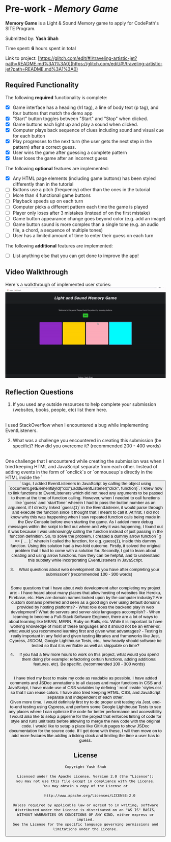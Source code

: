 # Pre-work - _Memory Game_

**Memory Game** is a Light & Sound Memory game to apply for CodePath's SITE Program.

Submitted by: **Yash Shah**

Time spent: **6** hours spent in total

Link to project: [https://glitch.com/edit/#!/traveling-artistic-jet?path=README.md%3A1%3A0](https://glitch.com/edit/#!/traveling-artistic-jet?path=README.md%3A1%3A0)

## Required Functionality

The following **required** functionality is complete:

- [x] Game interface has a heading (h1 tag), a line of body text (p tag), and four buttons that match the demo app
- [x] "Start" button toggles between "Start" and "Stop" when clicked.
- [x] Game buttons each light up and play a sound when clicked.
- [x] Computer plays back sequence of clues including sound and visual cue for each button
- [x] Play progresses to the next turn (the user gets the next step in the pattern) after a correct guess.
- [x] User wins the game after guessing a complete pattern
- [x] User loses the game after an incorrect guess

The following **optional** features are implemented:

- [x] Any HTML page elements (including game buttons) has been styled differently than in the tutorial
- [ ] Buttons use a pitch (frequency) other than the ones in the tutorial
- [ ] More than 4 functional game buttons
- [ ] Playback speeds up on each turn
- [ ] Computer picks a different pattern each time the game is played
- [ ] Player only loses after 3 mistakes (instead of on the first mistake)
- [ ] Game button appearance change goes beyond color (e.g. add an image)
- [ ] Game button sound is more complex than a single tone (e.g. an audio file, a chord, a sequence of multiple tones)
- [ ] User has a limited amount of time to enter their guess on each turn

The following **additional** features are implemented:

- [ ] List anything else that you can get done to improve the app!

## Video Walkthrough

Here's a walkthrough of implemented user stories:
![](assets/memorygame.gif)

## Reflection Questions

1) If you used any outside resources to help complete your submission (websites, books, people, etc) list them here.
<br>
I used StackOverflow when I encountered a bug while implementing EventListeners.

2) What was a challenge you encountered in creating this submission (be specific)? How did you overcome it? (recommended 200 - 400 words)
<br>
One challenge that I encountered while creating the submission was when I tried keeping HTML and JavaScript separate from each other.
Instead of adding events in the form of `onclick`s or `onmouseup`s directly in the HTML inside the `<button>` tags, I added EventListeners in JavaScript by calling the object using `document.getElementById("xxx").addEventListener("click", function)`.
I knew how to link functions to EventListeners which did not need any arguments to be passed to them at the time of function calling.
However, when I needed to call functions like `guess` and `startTone` wherein I had to pass the button number as an argument,
if I directly linked `guess(1)` in the EventListener, it would parse through and execute the function since it thought that I meant to call it.
At first, I did not know why this was happening when I saw repeated function calls being made in the Dev Console before even starting the game.
As I added more debug messages within the script to find out where and why it was happening, I found out it was because I was unknowingly calling the function instead of just passing in the function definition.
So, to solve the problem, I created a dummy arrow function `() => { … };` wherein I called the function, for e.g. guess(1), inside this dummy function.
Using this solution had a two-fold outcome.
Firstly, it solved the original problem that I had to come with a solution for.
Secondly, I got to learn about creating and using arrow functions, how they can be helpful, and to understand this subtlety while incorporating EventListeners in JavaScript.

3) What questions about web development do you have after completing your submission? (recommended 100 - 300 words)
<br>
Some questions that I have about web development after completing my project are:
- I have heard about many places that allow hosting of websites like Heroku, Firebase, etc. How are domain names looked upon by the computer industry? Are custom domains preferred and seen as a good sign over using default domains provided by hosting platforms?
- What role does the backend play in web development? What do servers and server-side languages accomplish?
- When learning to become a Full-Stack Software Engineer, there are a lot of ways to about learning like MEAN, MERN, Ruby on Rails, etc. While it is important to have working knowledge of most of these languages and it should not be an either-or, what would you recommend learning first and given what advantages?
- Testing is really important in any field and given testing libraries and frameworks like Jest, Cypress, JSDOM, Google Lighthouse Tests, etc., how heavily should software be tested so that it is verifiable as well as shippable on time?

4) If you had a few more hours to work on this project, what would you spend them doing (for example: refactoring certain functions, adding additional features, etc). Be specific. (recommended 100 - 300 words)
<br>
I have tried my best to make my code as readable as possible. I have added comments and JSDoc annotations to all classes and major functions in CSS and JavaScript, I have made use of CSS variables by defining `:root` inside `styles.css` so that I can reuse colors. I have also tried keeping HTML, CSS, and JavaScript separate and independent of each other.
<br>
Given more time, I would definitely first try to do proper unit testing via Jest, end-to-end testing using Cypress, and perform some Google Lighthouse Tests to see any places where I can optimize the code for better performance and accessibility. I would also like to setup a pipeline for the project that enforces linting of code for style and runs unit tests before allowing to merge the new code with the original code. I would like to setup a place like GitHub pages to show JSDoc documentation for the source code. If I get done with these, I will then move on to add more features like adding a ticking clock and limiting the time a user has to guess.

## License

    Copyright Yash Shah

    Licensed under the Apache License, Version 2.0 (the "License");
    you may not use this file except in compliance with the License.
    You may obtain a copy of the License at

        http://www.apache.org/licenses/LICENSE-2.0

    Unless required by applicable law or agreed to in writing, software
    distributed under the License is distributed on an "AS IS" BASIS,
    WITHOUT WARRANTIES OR CONDITIONS OF ANY KIND, either express or implied.
    See the License for the specific language governing permissions and
    limitations under the License.
